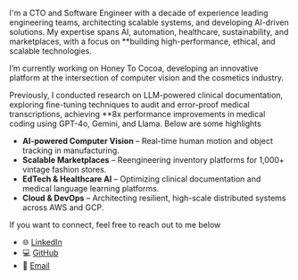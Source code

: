 I'm a CTO and Software Engineer with a decade of experience leading engineering teams, architecting scalable systems, and developing AI-driven solutions. My expertise spans AI, automation, healthcare, sustainability, and marketplaces, with a focus on **building high-performance, ethical, and scalable technologies.

I’m currently working on Honey To Cocoa, developing an innovative platform at the intersection of computer vision and the cosmetics industry.  

Previously, I conducted research on LLM-powered clinical documentation, exploring fine-tuning techniques to audit and error-proof medical transcriptions, achieving **8x performance improvements in medical coding using GPT-4o, Gemini, and Llama. Below are some highlights

- **AI-powered Computer Vision** – Real-time human motion and object tracking in manufacturing.  
- **Scalable Marketplaces** – Reengineering inventory platforms for 1,000+ vintage fashion stores.  
- **EdTech & Healthcare AI** – Optimizing clinical documentation and medical language learning platforms.  
- **Cloud & DevOps** – Architecting resilient, high-scale distributed systems across AWS and GCP.

If you want to connect, feel free to reach out to me below

- 🌐 [LinkedIn](https://www.linkedin.com/in/jstnjackson)  
- 💻 [GitHub](https://github.com/jaymjax1)  
- 📧 [Email](mailto:jaymjax@gmail.com)  
